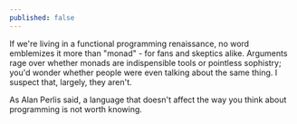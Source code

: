 ```yaml
---
published: false
---
```


If we're living in a functional programming renaissance, no word emblemizes it more than "monad" - for fans and skeptics alike. Arguments rage over whether monads are indispensible tools or pointless sophistry; you'd wonder whether people were even talking about the same thing. I suspect that, largely, they aren't.

As Alan Perlis said, a language that doesn't affect the way you think about programming is not worth knowing.